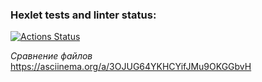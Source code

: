 ### Hexlet tests and linter status:
[![Actions Status](https://github.com/ean3ena/java-project-71/actions/workflows/hexlet-check.yml/badge.svg)](https://github.com/ean3ena/java-project-71/actions)

*Сравнение файлов*
https://asciinema.org/a/3OJUG64YKHCYifJMu9OKGGbvH
